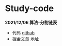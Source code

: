 # Study-code

**2021/12/06 算法-分割链表**
  - 代码 [github](https://github.com/alienRidingCat/Study-code/blob/main/%E7%AE%97%E6%B3%95/001/001.js)
  - 掘金文章 [地址](https://juejin.cn/post/7038631690540957733)